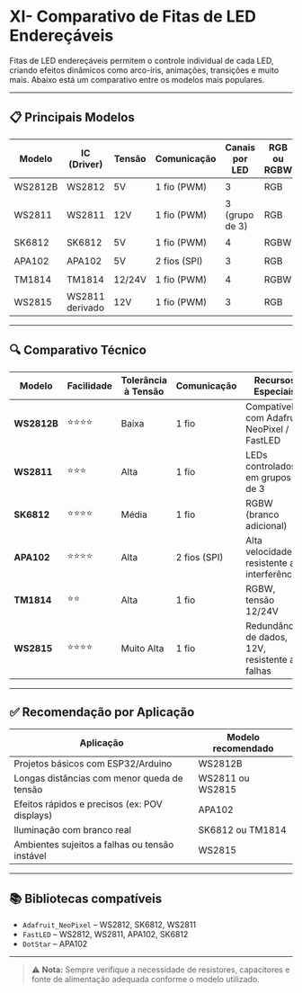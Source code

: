 # XI- Comparativo de Fitas de LED Endereçáveis

Fitas de LED endereçáveis permitem o controle individual de cada LED, criando efeitos dinâmicos como arco-íris, animações, transições e muito mais. Abaixo está um comparativo entre os modelos mais populares.

---

## 📋 Principais Modelos

| Modelo      | IC (Driver)    | Tensão | Comunicação | Canais por LED | RGB ou RGBW | Popularidade |
|-------------|----------------|--------|-------------|----------------|-------------|--------------|
| WS2812B     | WS2812         | 5V     | 1 fio (PWM) | 3              | RGB         | ⭐⭐⭐⭐⭐       |
| WS2811      | WS2811         | 12V    | 1 fio (PWM) | 3 (grupo de 3) | RGB         | ⭐⭐⭐⭐        |
| SK6812      | SK6812         | 5V     | 1 fio (PWM) | 4              | RGBW        | ⭐⭐⭐⭐        |
| APA102      | APA102         | 5V     | 2 fios (SPI)| 3              | RGB         | ⭐⭐⭐⭐        |
| TM1814      | TM1814         | 12/24V | 1 fio (PWM) | 4              | RGBW        | ⭐⭐⭐         |
| WS2815      | WS2811 derivado| 12V    | 1 fio (PWM) | 3              | RGB         | ⭐⭐⭐⭐        |

---

## 🔍 Comparativo Técnico

| Modelo    | Facilidade | Tolerância à Tensão | Comunicação | Recursos Especiais                        | Ideal para                     |
|-----------|------------|---------------------|-------------|-------------------------------------------|--------------------------------|
| **WS2812B** | ⭐⭐⭐⭐     | Baixa               | 1 fio       | Compatível com Adafruit NeoPixel / FastLED | Projetos DIY com ESP32/Arduino |
| **WS2811**  | ⭐⭐⭐      | Alta                | 1 fio       | LEDs controlados em grupos de 3           | Ambientes com longas distâncias |
| **SK6812**  | ⭐⭐⭐⭐     | Média               | 1 fio       | RGBW (branco adicional)                   | Iluminação com branco real      |
| **APA102**  | ⭐⭐⭐⭐     | Alta                | 2 fios (SPI)| Alta velocidade, resistente a interferências | Efeitos rápidos (POV, etc.)     |
| **TM1814**  | ⭐⭐       | Alta                | 1 fio       | RGBW, tensão 12/24V                       | Instalações profissionais       |
| **WS2815**  | ⭐⭐⭐⭐     | Muito Alta          | 1 fio       | Redundância de dados, 12V, resistente a falhas | Ambientes exigentes             |

---

## ✅ Recomendação por Aplicação

| Aplicação                                      | Modelo recomendado |
|-----------------------------------------------|--------------------|
| Projetos básicos com ESP32/Arduino            | WS2812B            |
| Longas distâncias com menor queda de tensão   | WS2811 ou WS2815   |
| Efeitos rápidos e precisos (ex: POV displays) | APA102             |
| Iluminação com branco real                    | SK6812 ou TM1814   |
| Ambientes sujeitos a falhas ou tensão instável| WS2815             |

---

## 📚 Bibliotecas compatíveis

- `Adafruit_NeoPixel` – WS2812, SK6812, WS2811
- `FastLED` – WS2812, WS2811, APA102, SK6812
- `DotStar` – APA102

---

> ⚠️ **Nota:** Sempre verifique a necessidade de resistores, capacitores e fonte de alimentação adequada conforme o modelo utilizado.
